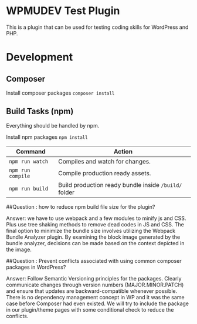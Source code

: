 # WPMUDEV Test Plugin #

This is a plugin that can be used for testing coding skills for WordPress and PHP.

# Development

## Composer
Install composer packages
`composer install`

## Build Tasks (npm)
Everything should be handled by npm.

Install npm packages
`npm install`

| Command              | Action                                                |
|----------------------|-------------------------------------------------------|
| `npm run watch`      | Compiles and watch for changes.                       |
| `npm run compile`    | Compile production ready assets.                      |
| `npm run build`  | Build production ready bundle inside `/build/` folder |





 ##Question : how to reduce npm build file size for the plugin?

  Answer: we have to use webpack and a few modules to minify js and CSS. Plus use tree shaking methods to remove dead codes in JS and CSS. The final option to minimize the bundle size involves utilizing the Webpack Bundle Analyzer plugin. By examining the block image generated by the bundle analyzer, decisions can be made based on the context depicted in the image.

 ##Question : Prevent conflicts associated with using common composer packages in WordPress?

Answer: Follow Semantic Versioning principles for the packages. Clearly communicate changes through version numbers (MAJOR.MINOR.PATCH) and ensure that updates are backward-compatible whenever possible.  There is no dependency management concept in WP and it was the same case before Composer had even existed.  We will try to include the package in our plugin/theme pages with some conditional check to reduce the conflicts.
